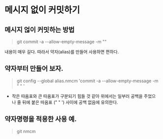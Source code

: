# 메시지 없이 커밋하기

## 메시지 얺이 커밋하는 방법

> git commit -a --allow-empty-message -m ""

내용이 매우 길다. 따라서 약자(alias)를 만들어 사용하면 편하다.

## 약자부터 만들어 보자.

> git config --global alias.nmcm 'commit -a --allow-empty-message -m " " '

* 작은 따옴표와 큰 따옴표가 구분되기 힘들 것 같아 위에서는 일부러 공백을 주었으나 줄 뒤에 붙은 따옴표 (" " ') 사이에 공백 없음에 유의한다.

## 약자명령을 적용한 사용 예.

> git nmcm


